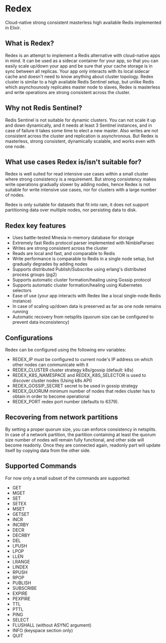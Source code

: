 # Redex

Cloud-native strong consistent masterless high available Redis implemented in Elixir.

## What is Redex?

Redex is an attempt to implement a Redis alternative with cloud-native apps in mind.
It can be used as a sidecar container for your app, so that you can easily scale up/down
your app and be sure that your cache storage is in sync between all replicas.
Your app only interacts with its local sidecar cache and doesn't need to know anything
about cluster topology.
Redex cluster is similar to a high available Redis Sentinel setup, but unlike Redis
which asynchounosly replicates master node to slaves, Redex is masterless
and write operations are strong consistent across the cluster.

## Why not Redis Sentinel?

Redis Sentinel is not suitable for dynamic clusters. You can not scale it up and down
dynamically, and it needs at least 3 Sentinel instances, and in case of failure it takes
some time to elect a new master.
Also writes are not consistent across the cluster and replication is asynchronous.
But Redex is masterless, strong consistent, dynamically scalable, and works
even with one node.

## What use cases Redex is/isn't suitable for?

Redex is well suited for read intensive use cases within a small cluster where
strong consistency is a requirement. But strong consistency makes write operations
gradually slower by adding nodes, hence Redex is not suitable for write intensive use cases,
nor for clusters with a large number of nodes.

Redex is only suitable for datasets that fit into ram, it does not support partitioning
data over multiple nodes, nor persisting data to disk.

## Redex key features

- Uses battle-tested Mnesia in-memory database for storage
- Extremely fast Redis protocol parser implemented with NimbleParsec
- Writes are strong consistent across the cluster
- Reads are local and fast, and comparable to Redis
- Write performance is comparable to Redis in a single node setup, but gradually degrades by adding nodes
- Supports distributed Publish/Subscribe using erlang's distributed process groups (pg2)
- Supports automatic cluster formation/healing using Gossip protocol
- Supports automatic cluster formation/healing using Kubernetes selectors
- Ease of use (your app interacts with Redex like a local single-node Redis instance)
- In case of scaling up/down data is preserved as far as one node remains running
- Automatic recovery from netsplits (quorum size can be configured to prevent data inconsistency)

## Configurations

Redex can be configured using the following env variables:

- REDEX_IP
  must be configured to current node's IP address on which other nodes can communicate with it
- REDEX_CLUSTER
  cluster strategy k8s/gossip (default: k8s)
- REDEX_K8S_NAMESPACE and REDEX_K8S_SELECTOR
  is used to discover cluster nodes (Using k8s API)
- REDEX_GOSSIP_SECRET
  secret to be used in gossip strategy
- REDEX_QUORUM
  minimum number of nodes that redex cluster has to obtain in order to become operational
- REDEX_PORT
  redex port number (defaults to 6379).

## Recovering from network partitions

By setting a proper quorum size, you can enforce consistency in netsplits.
In case of a network partition, the partition containing at least the quorum size number
of nodes will remain fully functional, and other side will become readonly.
Once they are connected again, readonly part will update itself by copying data from the other side.

## Supported Commands

For now only a small subset of the commands are supported:

- GET
- MGET
- SET
- SETEX
- MSET
- GETSET
- INCR
- INCRBY
- DECR
- DECRBY
- DEL
- LPUSH
- LPOP
- LLEN
- LRANGE
- LINDEX
- RPUSH
- RPOP
- PUBLISH
- SUBSCRIBE
- EXPIRE
- PEXPIRE
- TTL
- PTTL
- PING
- SELECT
- FLUSHALL (without ASYNC argument)
- INFO (keyspace section only)
- QUIT
